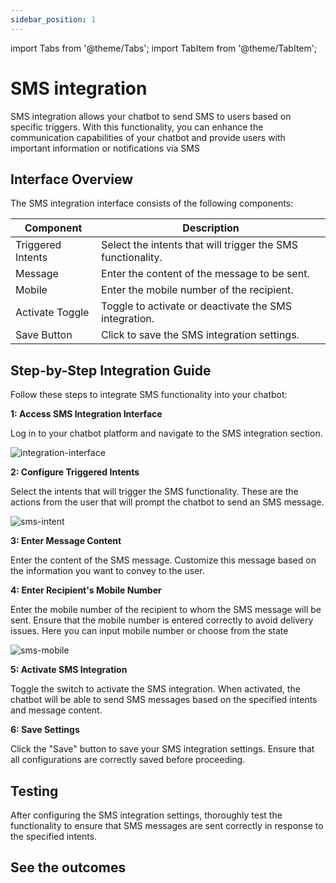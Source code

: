 ```yaml
---
sidebar_position: 1
---
```

import Tabs from '@theme/Tabs';
import TabItem from '@theme/TabItem';

# SMS integration

SMS integration allows your chatbot to send SMS  to users based on specific triggers. With this functionality, you can enhance the communication capabilities of your chatbot and provide users with important information or notifications via SMS

## Interface Overview
The SMS integration interface consists of the following components:

| Component          | Description                                                     |
|--------------------|-----------------------------------------------------------------|
| Triggered Intents | Select the intents that will trigger the SMS functionality.     |
| Message            | Enter the content of the message to be sent.                    |
| Mobile             | Enter the mobile number of the recipient.                       |
| Activate Toggle    | Toggle to activate or deactivate the SMS integration.           |
| Save Button        | Click to save the SMS integration settings.                     |

## Step-by-Step Integration Guide

Follow these steps to integrate SMS functionality into your chatbot:

**1: Access  SMS Integration Interface**

Log in to your chatbot platform and navigate to the SMS integration section.

![integration-interface](/img/integration_interface.png)

**2: Configure Triggered Intents**

Select the intents that will trigger the SMS functionality. These are the actions  from the user that will prompt the chatbot to send an SMS message.

![sms-intent](/img/sms-intents.png)

**3: Enter Message Content**

Enter the content of the SMS message. Customize this message based on the information you want to convey to the user.

**4: Enter Recipient's Mobile Number**

Enter the mobile number of the recipient to whom the SMS message will be sent. Ensure that the mobile number is entered correctly to avoid delivery issues. Here you can input mobile number or choose from the state

![sms-mobile](/img/sms-mobile.png)

**5: Activate SMS Integration**

Toggle the switch to activate the SMS integration. When activated, the chatbot will be able to send SMS messages based on the specified intents and message content.

**6: Save Settings**

Click the "Save" button to save your SMS integration settings. Ensure that all configurations are correctly saved before proceeding.


## Testing

After configuring the SMS integration settings, thoroughly test the functionality to ensure that SMS messages are sent correctly in response to the specified intents.

## See the outcomes



